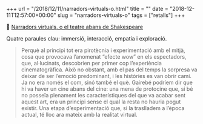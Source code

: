 +++
url = "/2018/12/11/narradors-virtuals-o.html"
title = ""
date = "2018-12-11T12:57:00+00:00"
slug = "narradors-virtuals-o"
tags = ["retalls"]
+++

📎 [Narradors virtuals, o el teatre abans de Shakespeare](http://lab.cccb.org/ca/narradors-virtuals-o-el-teatre-abans-de-shakespeare/)

Quatre paraules clau: immersió, interacció, empatia i exploració.

> Perquè al principi tot era pirotècnia i experimentació amb el mitjà, cosa que provocava l’anomenat “efecte wow” en els espectadors, que, al·lucinats, descobrien per primer cop l’experiència cinematogràfica. Això no obstant, amb el pas del temps la sorpresa va deixar de ser l’emoció predominant, i les històries es van obrir camí. Ja no era només el com, sinó també el què. Gairebé podríem dir que hi va haver un cine abans del cine: una mena de protocine que, si bé no posseïa plenament les característiques del que va acabar sent aquest art, era un principi sense el qual la resta no hauria pogut existir. Una etapa d’experimentació que, si la traslladem a l’època actual, té lloc ara mateix amb la realitat virtual.